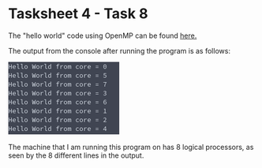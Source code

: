 # Tasksheet 4 - Task 8

The "hello world" code using OpenMP can be found [here.](https://github.com/ethanancell/math4610/blob/master/tasks_source/task_sheet_4/processors.c)

The output from the console after running the program is as follows:

![Console Output](https://github.com/ethanancell/math4610/blob/master/tasks_source/task_sheet_4/processors.png)

The machine that I am running this program on has 8 logical processors, as seen by the 8 different lines in the output.

